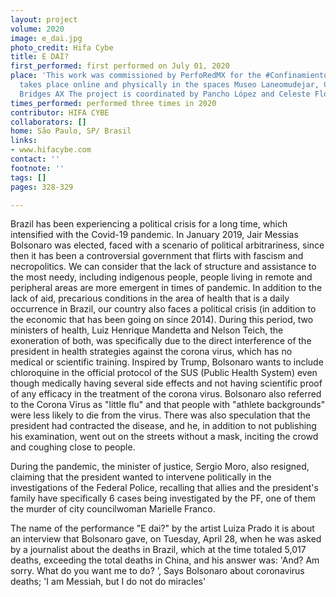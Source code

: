 ```yaml
---
layout: project
volume: 2020
image: e_dai.jpg
photo_credit: Hifa Cybe
title: E DAÍ?
first_performed: first performed on July 01, 2020
place: 'This work was commissioned by PerfoRedMX for the #Confinamiento project that
  takes place online and physically in the spaces Museo Laneomudejar, CCECR and Building
  Bridges AX The project is coordinated by Pancho López and Celeste Flores.'
times_performed: performed three times in 2020
contributor: HIFA CYBE
collaborators: []
home: São Paulo, SP/ Brasil
links:
- www.hifacybe.com
contact: ''
footnote: ''
tags: []
pages: 328-329

---
```


Brazil has been experiencing a political crisis for a long time, which intensified with the Covid-19 pandemic. In January 2019, Jair Messias Bolsonaro was elected, faced with a scenario of political arbitrariness, since then it has been a controversial government that flirts with fascism and necropolitics. We can consider that the lack of structure and assistance to the most needy, including indigenous people, people living in remote and peripheral areas are more emergent in times of pandemic. In addition to the lack of aid, precarious conditions in the area of health that is a daily occurrence in Brazil, our country also faces a political crisis (in addition to the economic that has been going on since 2014).
During this period, two ministers of health, Luiz Henrique Mandetta and Nelson Teich, the exoneration of both, was specifically due to the direct interference of the president in health strategies against the corona virus, which has no medical or scientific training. Inspired by Trump, Bolsonaro wants to include chloroquine in the official protocol of the SUS (Public Health System) even though medically having several side effects and not having scientific proof of any efficacy in the treatment of the corona virus.
Bolsonaro also referred to the Corona Virus as "little flu" and that people with "athlete backgrounds" were less likely to die from the virus. There was also speculation that the president had contracted the disease, and he, in addition to not publishing his examination, went out on the streets without a mask, inciting the crowd and coughing close to people.

During the pandemic, the minister of justice, Sergio Moro, also resigned, claiming that the president wanted to intervene politically in the investigations of the Federal Police, recalling that allies and the president's family have specifically 6 cases being investigated by the PF, one of them the murder of city councilwoman Marielle Franco.

The name of the performance "E dai?" by the artist Luiza Prado it is about an interview that Bolsonaro gave, on Tuesday, April 28, when he was asked by a journalist about the deaths in Brazil, which at the time totaled 5,017 deaths, exceeding the total deaths in China, and his answer was: 'And? Am sorry. What do you want me to do? ’, Says Bolsonaro about coronavirus deaths; 'I am Messiah, but I do not do miracles'
